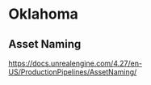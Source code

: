 # Oklahoma

## Asset Naming
https://docs.unrealengine.com/4.27/en-US/ProductionPipelines/AssetNaming/
